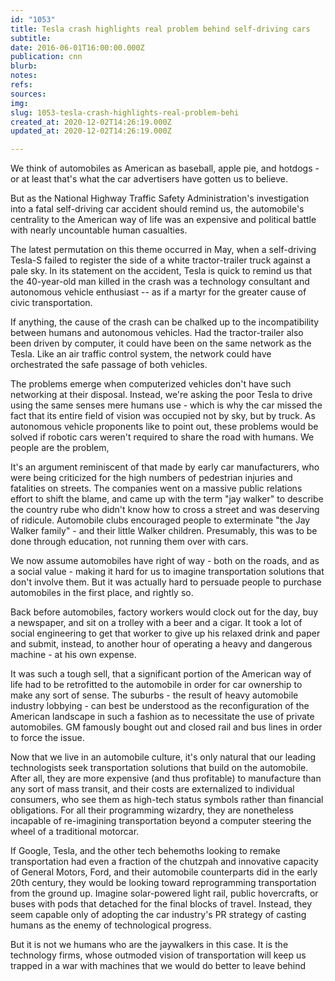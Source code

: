```yaml
---
id: "1053"
title: Tesla crash highlights real problem behind self-driving cars
subtitle: 
date: 2016-06-01T16:00:00.000Z
publication: cnn
blurb: 
notes: 
refs: 
sources: 
img: 
slug: 1053-tesla-crash-highlights-real-problem-behi
created_at: 2020-12-02T14:26:19.000Z
updated_at: 2020-12-02T14:26:19.000Z

---
```

We think of automobiles as American as baseball, apple pie, and hotdogs - or at least that's what the car advertisers have gotten us to believe.

But as the National Highway Traffic Safety Administration's investigation into a fatal self-driving car accident should remind us, the automobile's centrality to the American way of life was an expensive and political battle with nearly uncountable human casualties.

The latest permutation on this theme occurred in May, when a self-driving Tesla-S failed to register the side of a white tractor-trailer truck against a pale sky. In its statement on the accident, Tesla is quick to remind us that the 40-year-old man killed in the crash was a technology consultant and autonomous vehicle enthusiast -- as if a martyr for the greater cause of civic transportation.

If anything, the cause of the crash can be chalked up to the incompatibility between humans and autonomous vehicles. Had the tractor-trailer also been driven by computer, it could have been on the same network as the Tesla. Like an air traffic control system, the network could have orchestrated the safe passage of both vehicles.

The problems emerge when computerized vehicles don't have such networking at their disposal. Instead, we're asking the poor Tesla to drive using the same senses mere humans use - which is why the car missed the fact that its entire field of vision was occupied not by sky, but by truck. As autonomous vehicle proponents like to point out, these problems would be solved if robotic cars weren't required to share the road with humans. We people are the problem,

It's an argument reminiscent of that made by early car manufacturers, who were being criticized for the high numbers of pedestrian injuries and fatalities on streets. The companies went on a massive public relations effort to shift the blame, and came up with the term "jay walker" to describe the country rube who didn't know how to cross a street and was deserving of ridicule. Automobile clubs encouraged people to exterminate "the Jay Walker family" - and their little Walker children. Presumably, this was to be done through education, not running them over with cars.

We now assume automobiles have right of way - both on the roads, and as a social value - making it hard for us to imagine transportation solutions that don't involve them. But it was actually hard to persuade people to purchase automobiles in the first place, and rightly so.

Back before automobiles, factory workers would clock out for the day, buy a newspaper, and sit on a trolley with a beer and a cigar. It took a lot of social engineering to get that worker to give up his relaxed drink and paper and submit, instead, to another hour of operating a heavy and dangerous machine - at his own expense.

It was such a tough sell, that a significant portion of the American way of life had to be retrofitted to the automobile in order for car ownership to make any sort of sense. The suburbs - the result of heavy automobile industry lobbying - can best be understood as the reconfiguration of the American landscape in such a fashion as to necessitate the use of private automobiles. GM famously bought out and closed rail and bus lines in order to force the issue.

Now that we live in an automobile culture, it's only natural that our leading technologists seek transportation solutions that build on the automobile. After all, they are more expensive (and thus profitable) to manufacture than any sort of mass transit, and their costs are externalized to individual consumers, who see them as high-tech status symbols rather than financial obligations. For all their programming wizardry, they are nonetheless incapable of re-imagining transportation beyond a computer steering the wheel of a traditional motorcar.

If Google, Tesla, and the other tech behemoths looking to remake transportation had even a fraction of the chutzpah and innovative capacity of General Motors, Ford, and their automobile counterparts did in the early 20th century, they would be looking toward reprogramming transportation from the ground up. Imagine solar-powered light rail, public hovercrafts, or buses with pods that detached for the final blocks of traveI. Instead, they seem capable only of adopting the car industry's PR strategy of casting humans as the enemy of technological progress.

But it is not we humans who are the jaywalkers in this case. It is the technology firms, whose outmoded vision of transportation will keep us trapped in a war with machines that we would do better to leave behind